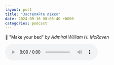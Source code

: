 ```yaml
---
layout: post
title: "Застеляйте ліжко"
date: 2024-09-16 08:05:40 +0000
categories: podcast
---
```


<p>📖 &quot;Make your bed&quot; <em>by Admiral William H. McRaven</em></p>


<audio controls>
  <source src="https://anchor.fm/s/f887d5f4/podcast/play/91765591/https%3A%2F%2Fd3ctxlq1ktw2nl.cloudfront.net%2Fstaging%2F2024-8-16%2F0a5771f5-33e1-2b03-f8a2-279a49e87308.mp3" type="audio/mpeg">
  Your browser does not support the audio element.
</audio>
